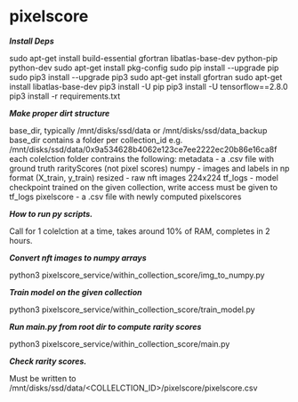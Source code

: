 # pixelscore

***Install Deps***

sudo apt-get install build-essential gfortran libatlas-base-dev python-pip python-dev
sudo apt-get install pkg-config
sudo pip install --upgrade pip
sudo pip3 install --upgrade pip3
sudo apt-get install gfortran
sudo apt-get install libatlas-base-dev
pip3 install -U pip
pip3 install -U tensorflow==2.8.0
pip3 install -r requirements.txt

***Make proper dirt structure***

base_dir, typically /mnt/disks/ssd/data or /mnt/disks/ssd/data_backup
base_dir contains a folder per collection_id e.g.
/mnt/disks/ssd/data/0x9a534628b4062e123ce7ee2222ec20b86e16ca8f 
each colelction folder contrains the following:
metadata -  a .csv file with ground truth rarityScores (not pixel scores)
numpy - images and labels in np format (X_train, y_train)
resized - raw nft images 224x224
tf_logs - model checkpoint trained on the given collection, write access must be given to tf_logs
pixelscore - a .csv file with newly computed pixelscores

***How to run py scripts.***

Call for 1 colelction at a time, takes around 10% of RAM, completes in 2 hours.

***Convert nft images to numpy arrays***

python3 pixelscore_service/within_collection_score/img_to_numpy.py

***Train model on the given collection***

python3 pixelscore_service/within_collection_score/train_model.py

***Run main.py from root dir to compute rarity scores***

python3 pixelscore_service/within_collection_score/main.py

***Check rarity scores.***

Must be written to 
/mnt/disks/ssd/data/<COLLELCTION_ID>/pixelscore/pixelscore.csv
